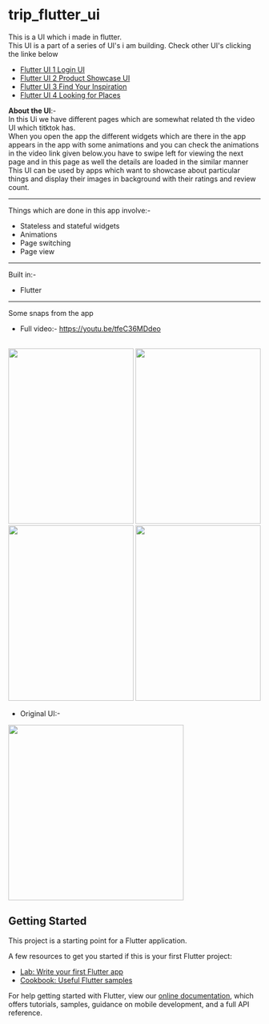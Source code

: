 # trip_flutter_ui
This is a UI which i made in flutter.<br>
This UI is a part of a series of UI's i am building. Check other UI's clicking the linke below
* [Flutter UI 1 Login UI](https://github.com/harshkumarkhatri/Flutter-UI-1-Login-UI)
* [Flutter UI 2 Product Showcase UI](https://github.com/harshkumarkhatri/Product-Showcase-UI-Flutter)
* [Flutter UI 3 Find Your Inspiration](https://github.com/harshkumarkhatri/Flutter-UI-3-Find-your-inspiration)
* [Flutter UI 4 Looking for Places](https://github.com/harshkumarkhatri/Flutter-UI-4-Looking-for-Places)

**About the UI**:-<br>
In this Ui we have different pages which are somewhat related th the video UI which titktok has.
<br>
When you open the app the different widgets which are there in the app appears in the app with some animations and you can check the animations in the video link given below.you have to swipe left for viewing the next page and in this page as well the details are loaded in the similar manner<br>
This UI can be used by apps which want to showcase about particular things and display their images in background with their ratings and review count.
___
Things which are done in this app involve:-<br>
* Stateless and stateful widgets
* Animations
* Page switching
* Page view

___
Built in:-<br>
* Flutter

___
Some snaps from the app<br>
* Full video:- https://youtu.be/tfeC36MDdeo

<br>
<img src="https://res.cloudinary.com/harshkumarkhatri/image/upload/v1596132092/readme%20images/flutter%20ui%204%20trip%20ui/Screenshot_from_2020-07-30_23-26-05_vweotv.png" height=350 width=250>
<img src="https://res.cloudinary.com/harshkumarkhatri/image/upload/v1596132076/readme%20images/flutter%20ui%204%20trip%20ui/Screenshot_from_2020-07-30_23-26-53_urzca2.png" height=350 width=250>
<img src="https://res.cloudinary.com/harshkumarkhatri/image/upload/v1596132068/readme%20images/flutter%20ui%204%20trip%20ui/Screenshot_from_2020-07-30_23-26-19_qtmzfz.png" height=350 width=250>
<img src="https://res.cloudinary.com/harshkumarkhatri/image/upload/v1596132058/readme%20images/flutter%20ui%204%20trip%20ui/Screenshot_from_2020-07-30_23-26-35_y6blf9.png" height=350 width=250>

* Original UI:-<br>
<img src="https://res.cloudinary.com/harshkumarkhatri/image/upload/v1596132217/readme%20images/flutter%20ui%204%20trip%20ui/Screenshot_from_2020-07-30_19-40-12_gqkvh6.png" height=350>


## Getting Started

This project is a starting point for a Flutter application.

A few resources to get you started if this is your first Flutter project:

- [Lab: Write your first Flutter app](https://flutter.dev/docs/get-started/codelab)
- [Cookbook: Useful Flutter samples](https://flutter.dev/docs/cookbook)

For help getting started with Flutter, view our
[online documentation](https://flutter.dev/docs), which offers tutorials,
samples, guidance on mobile development, and a full API reference.

